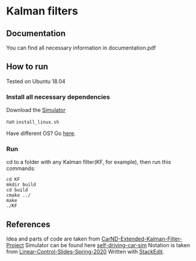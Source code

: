 # Kalman filters

## Documentation
You can find all necessary information in documentation.pdf

## How to run 
Tested on Ubuntu 18.04

### Install all necessary dependencies
Download the [Simulator](https://github.com/udacity/self-driving-car-sim)

run `install_linux.sh`

Have different OS? Go [here](https://github.com/udacity/CarND-Extended-Kalman-Filter-Project).

### Run
cd to a folder with any Kalman filter(KF, for example), then run this commands:

```
cd KF
mkdir build
cd build
cmake ../
make
./KF
```

## References
Idea and parts of code are taken from [CarND-Extended-Kalman-Filter-Project](https://github.com/udacity/CarND-Extended-Kalman-Filter-Project)
Simulator can be found here [self-driving-car-sim](https://github.com/udacity/self-driving-car-sim)
Notation is taken from [Linear-Control-Slides-Spring-2020](https://github.com/SergeiSa/Linear-Control-Slides-Spring-2020)
Written with [StackEdit](https://stackedit.io/).